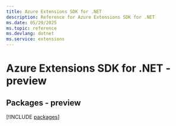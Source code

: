 ```yaml
---
title: Azure Extensions SDK for .NET
description: Reference for Azure Extensions SDK for .NET
ms.date: 05/29/2025
ms.topic: reference
ms.devlang: dotnet
ms.service: extensions
---
```

# Azure Extensions SDK for .NET - preview
## Packages - preview
[!INCLUDE [packages](extensions-index.md)]